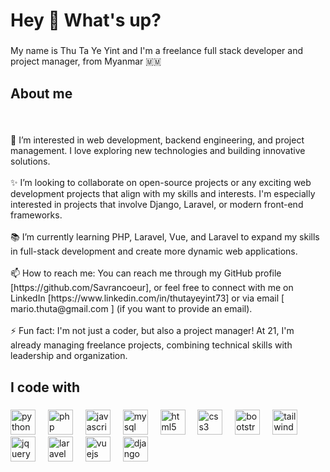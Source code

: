 <h1 align="left">Hey 👋 What's up?</h1>

###

<p align="left">My name is Thu Ta Ye Yint and I'm a freelance full stack developer and project manager, from Myanmar 🇲🇲</p>

###

<h2 align="left">About me</h2>

###

<br clear="both">

<p align="left">👀 I’m interested in web development, backend engineering, and project management. I love exploring new technologies and building innovative solutions.<br><br>✨ I’m looking to collaborate on open-source projects or any exciting web development projects that align with my skills and interests. I'm especially interested in projects that involve Django, Laravel, or modern front-end frameworks.<br><br>📚 I’m currently learning PHP, Laravel, Vue, and Laravel to expand my skills in full-stack development and create more dynamic web applications.<br><br>📫 How to reach me: You can reach me through my GitHub profile [https://github.com/Savrancoeur], or feel free to connect with me on LinkedIn [https://www.linkedin.com/in/thutayeyint73] or via email [ mario.thuta@gmail.com ] (if you want to provide an email).<br><br>⚡ Fun fact: I'm not just a coder, but also a project manager! At 21, I'm already managing freelance projects, combining technical skills with leadership and organization.</p>

###

<h2 align="left">I code with</h2>

###

<div align="left">
  <img src="https://skillicons.dev/icons?i=py" height="40" alt="python logo"  />
  <img width="12" />
  <img src="https://skillicons.dev/icons?i=php" height="40" alt="php logo"  />
  <img width="12" />
  <img src="https://skillicons.dev/icons?i=js" height="40" alt="javascript logo"  />
  <img width="12" />
  <img src="https://skillicons.dev/icons?i=mysql" height="40" alt="mysql logo"  />
  <img width="12" />
  <img src="https://skillicons.dev/icons?i=html" height="40" alt="html5 logo"  />
  <img width="12" />
  <img src="https://skillicons.dev/icons?i=css" height="40" alt="css3 logo"  />
  <img width="12" />
  <img src="https://skillicons.dev/icons?i=bootstrap" height="40" alt="bootstrap logo"  />
  <img width="12" />
  <img src="https://skillicons.dev/icons?i=tailwind" height="40" alt="tailwindcss logo"  />
  <img width="12" />
  <img src="https://skillicons.dev/icons?i=jquery" height="40" alt="jquery logo"  />
  <img width="12" />
  <img src="https://skillicons.dev/icons?i=laravel" height="40" alt="laravel logo"  />
  <img width="12" />
  <img src="https://skillicons.dev/icons?i=vue" height="40" alt="vuejs logo"  />
  <img width="12" />
  <img src="https://skillicons.dev/icons?i=django" height="40" alt="django logo"  />
  <img width="12" />
  
</div>

###
